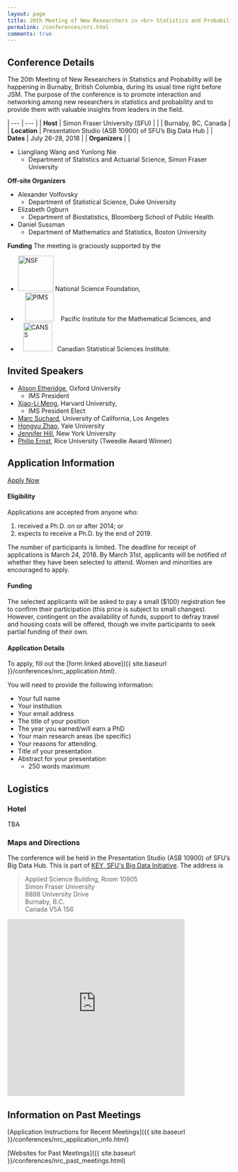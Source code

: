 ```yaml
---
layout: page
title: 20th Meeting of New Researchers in <br> Statistics and Probability
permalink: /conferences/nrc.html
comments: true
---
```




## Conference Details


The 20th Meeting of New Researchers in Statistics and Probability will be happening in Burnaby, British Columbia, during its usual time right before JSM.
The purpose of the conference is to promote interaction and networking among new researchers in statistics and probability and to provide them with valuable insights from leaders in the field.


| --- | --- |
| __Host__ | Simon Fraser University (SFU) |
|  | Burnaby, BC, Canada |
| __Location__ | Presentation Studio (ASB 10900) of SFU’s Big Data Hub |
| __Dates__ | July 26-28, 2018 |
| __Organizers__ |  |

* Liangliang Wang and Yunlong Nie
  * Department of Statistics and Actuarial Science, Simon Fraser University


__Off-site Organizers__

* Alexander Volfovsky
  * Department of Statistical Science, Duke University
* Elizabeth Ogburn
  * Department of Biostatistics, Bloomberg School of Public Health
* Daniel Sussman
  * Department of Mathematics and Statistics, Boston University

__Funding__ The meeting is graciously supported by the
  
* <img src="https://www.nsfgrfp.org/images/nsf-logo.png" alt="NSF" style="height: 80px;"/> National Science Foundation,
* &nbsp;&nbsp;&nbsp; <img src="https://upload.wikimedia.org/wikipedia/commons/d/d7/PIMS_logo.png" alt="PIMS" style="height: 65px;"/> &nbsp;&nbsp; Pacific Institute for the Mathematical Sciences, and
* &nbsp;&nbsp; <img src="https://ssc.ca/sites/ssc/files/data/Members/public/about/SARGC/canssi_logo_web.png" alt="CANSS" style="height: 65px;"/> &nbsp;  Canadian Statistical Sciences Institute.



## Invited Speakers


* [Alison Etheridge](http://www.stats.ox.ac.uk/~etheridg/), Oxford University 
  * IMS President
* [Xiao-Li Meng](https://statistics.fas.harvard.edu/people/xiao-li-meng), Harvard University, 
  * IMS President Elect
* [Marc Suchard](https://www.biostat.ucla.edu/people/suchard), University of California, Los Angeles
* [Hongyu Zhao](https://publichealth.yale.edu/people/hongyu_zhao.profile), Yale University
* [Jennifer Hill](https://steinhardt.nyu.edu/faculty/Jennifer_L_Hill), New York University
* [Philip Ernst](http://www.stat.rice.edu/~pe6/), Rice University (Tweedie Award Winner)

## Application Information


<div class="applybutton"><a href="{{ site.baseurl }}/conferences/nrc_application.html">Apply Now</a></div>


#### Eligibility

Applications are accepted from anyone who: 

1. received a Ph.D. on or after 2014; or 
2. expects to receive a Ph.D. by the end of 2019.

The number of participants is limited. The deadline for receipt of applications is March 24, 2018. By March 31st, applicants will be notified of whether they have been selected to attend. Women and minorities are encouraged to apply. 


#### Funding 

The selected applicants will be asked to pay a small ($100) registration fee to confirm their participation (this price is subject to small changes). However, contingent on the availability of funds, support to defray travel and housing costs will be offered, though we invite participants to seek partial funding of their own.

#### Application Details


To apply, fill out the [form linked above]({{ site.baseurl }}/conferences/nrc_application.html).
 <!-- or alternatively, submit a Letter of Interest (PDF only) and a Curriculum Vitae (PDF only) via email. -->
<!-- In your letter of interest briefly explain your motivation for participating in this meeting, as well as clearly stating:  -->
You will need to provide the following information:

* Your full name
* Your institution 
* Your email address
* The title of your position
* The year you earned/will earn a PhD
* Your main research areas (be specific)
* Your reasons for attending.
* Title of your presentation
* Abstract for your presentation 
  * 250 words maximum

<!-- Email both files together please to  [ims.nrc2017@gmail.com](mailto:ims.nrc2017@gmail.com) with subject line "NRC 2017 application". Thank you. -->


## Logistics

### Hotel

TBA

### Maps and Directions

The conference will be held in the Presentation Studio (ASB 10900) of SFU’s Big Data Hub. 
This is part of [KEY, SFU's Big Data Initiative](http://www.sfu.ca/key/contact-us). The address is

> Applied Science Building, Room 10905 <br>
> Simon Fraser University <br>
> 8888 University Drive <br>
> Burnaby, B.C. <br>
> Canada V5A 1S6


<iframe allowfullscreen="" frameborder="0" height="400" src="https://www.google.com/maps/embed?pb=!1m18!1m12!1m3!1d83294.21332481528!2d-122.9842963379709!3d49.277455179330794!2m3!1f0!2f0!3f0!3m2!1i1024!2i768!4f13.1!3m3!1m2!1s0x548679bf1767cc6b%3A0x16e37c430148082b!2sApplied+Sciences+Bldg%2C+Burnaby%2C+BC+V5A!5e0!3m2!1sen!2sca!4v1488575648002" width="400"></iframe>



<!-- If you have been accepted to participate in 2017's NRC, please submit your title, abstract, and flash talk slide using the link below.

<div class="applybutton"><a href="{{ site.baseurl }}/conferences/nrc_submission.html">Submit Now</a></div>

__Deadline: July 24, 2017__ <br>
If you fail to meet the deadline you risk being left out of the program. -->





## Information on Past Meetings

[Application Instructions for Recent Meetings]({{ site.baseurl }}/conferences/nrc_application_info.html)

[Websites for Past Meetings]({{ site.baseurl }}/conferences/nrc_past_meetings.html)
